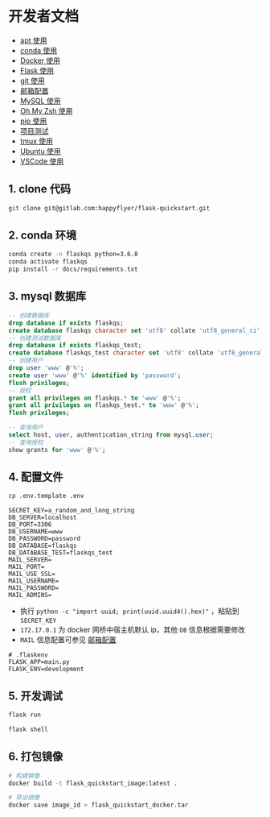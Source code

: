 # 开发者文档

- [apt 使用](apt.md)
- [conda 使用](conda.md)
- [Docker 使用](docker.md)
- [Flask 使用](flask.md)
- [git 使用](git.md)
- [邮箱配置](mail.md)
- [MySQL 使用](mysql.md)
- [Oh My Zsh 使用](oh-my-zsh.md)
- [pip 使用](pip.md)
- [项目测试](test.md)
- [tmux 使用](tmux.md)
- [Ubuntu 使用](ubuntu.md)
- [VSCode 使用](vscode.md)

## 1. clone 代码

```bash
git clone git@gitlab.com:happyflyer/flask-quickstart.git
```

## 2. conda 环境

```bash
conda create -n flaskqs python=3.6.8
conda activate flaskqs
pip install -r docs/requirements.txt
```

## 3. mysql 数据库

```sql
-- 创建数据库
drop database if exists flaskqs;
create database flaskqs character set 'utf8' collate 'utf8_general_ci';
-- 创建测试数据库
drop database if exists flaskqs_test;
create database flaskqs_test character set 'utf8' collate 'utf8_general_ci';
-- 创建用户
drop user 'www' @'%';
create user 'www' @'%' identified by 'password';
flush privileges;
-- 授权
grant all privileges on flaskqs.* to 'www' @'%';
grant all privileges on flaskqs_test.* to 'www' @'%';
flush privileges;
```

```sql
-- 查询用户
select host, user, authentication_string from mysql.user;
-- 查询授权
show grants for 'www' @'%';
```

## 4. 配置文件

```bash
cp .env.template .env
```

```properties
SECRET_KEY=a_random_and_long_string
DB_SERVER=localhost
DB_PORT=3306
DB_USERNAME=www
DB_PASSWORD=password
DB_DATABASE=flaskqs
DB_DATABASE_TEST=flaskqs_test
MAIL_SERVER=
MAIL_PORT=
MAIL_USE_SSL=
MAIL_USERNAME=
MAIL_PASSWORD=
MAIL_ADMINS=
```

- 执行 `python -c "import uuid; print(uuid.uuid4().hex)"` ，粘贴到 `SECRET_KEY`
- `172.17.0.1` 为 docker 网桥中宿主机默认 ip，其他 `DB` 信息根据需要修改
- `MAIL` 信息配置可参见 [邮箱配置](mail.md)

```properties
# .flaskenv
FLASK_APP=main.py
FLASK_ENV=development
```

## 5. 开发调试

```bash
flask run
```

```bash
flask shell
```

## 6. 打包镜像

```bash
# 构建镜像
docker build -t flask_quickstart_image:latest .
```

```bash
# 导出镜像
docker save image_id > flask_quickstart_docker.tar
```
